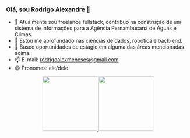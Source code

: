 ### Olá, sou Rodrigo Alexandre 👋

- 🔭 Atualmente sou freelance fullstack, contribuo na construção de um sistema de informações para a Agência Pernambucana de Águas e Climas.
- 🌱 Estou me aprofundado nas ciências de dados, robótica e back-end.
- 👯 Busco oportunidades de estágio em alguma das áreas mencionadas acima.
- 📫 E-mail: rodrigoalexmeneses@gmail.com
- 😄 Pronomes: ele/dele

<div align="center">
  <a href="https://github.com/rdrgalexandre">
  <img height="150em" src="https://github-readme-stats.vercel.app/api?username=rdrgalexandre&show_icons=false&theme=merko&include_all_commits=true&count_private=true"/>
  <img height="150em" src="https://github-readme-stats.vercel.app/api/top-langs/?username=rdrgalexandre&layout=compact&langs_count=7&theme=merko"/>
</div>
  
